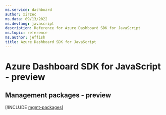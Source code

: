 ```yaml
---
ms.service: dashboard
author: xirzec
ms.data: 09/13/2022
ms.devlang: javascript
description: Reference for Azure Dashboard SDK for JavaScript
ms.topic: reference
ms.author: jeffish
title: Azure Dashboard SDK for JavaScript
---
```

# Azure Dashboard SDK for JavaScript - preview

## Management packages - preview
[!INCLUDE [mgmt-packages](dashboard-mgmt-index.md)]